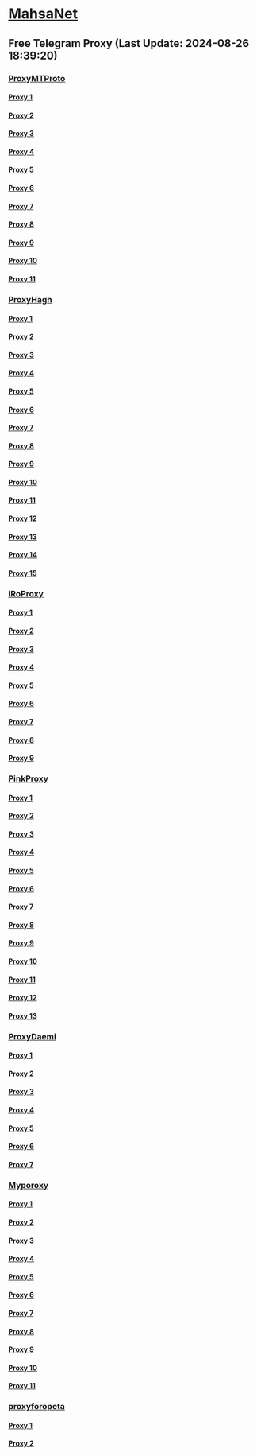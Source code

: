 
# [MahsaNet](https://t.me/mahsa_net)
## Free Telegram Proxy (Last Update: 2024-08-26 18:39:20)
### [ProxyMTProto](https://t.me/ProxyMTProto)
#### [Proxy 1](tg://proxy?server=varnatec.com.arzaaank-ade.ir.k-odakeaftab.ir.o-no.ir.4uvs.ir.avrinc-andle.ir.acebitu-men.c-om.frosh-gahamir.ir.appashop.com.chblaleh.ir.medikala.com.atlasshimi.com.drhamids-alimi.com.aradsft1.com.honarmodern.com.moradhaseli.com.kingmoozsbandarshoop.shop&port=443&secret=3dpBFlW2hP6Hq_WOwiNeKBY%3D)
#### [Proxy 2](tg://proxy?server=tarjomino.ir.chaapin.ir.fekr-eziba2.ir.azadiclub.ir.sadra-neyriz.ir.ketabland.ir.artgereh.com.pump-iran.com.hemmatcivil.com.tehraniwatch.com.hij-anebi.com.farabips.com.g--hadirstone-group.com.ahmc.ir.keshtnet.com.cookibox.ir.playstationsorenabandar.shop&port=443&secret=3dpBFlW2hP6Hq_WOwiNeKBY%3D)
#### [Proxy 3](tg://proxy?server=tebcard.ir.borhantanposhan.ir.mehraria-metal.com.balkonsahand.com.informan.ir.irsafam.ir.toptarin.com.atresabz.com.fixcool.ir.dorsaprofile.ir.movahhedan.ir.eco-iran.ir.karamadhesab-iranian.com.sajadizadeh.com.ayandetazan.com.playstationsorenabandar.shop&port=443&secret=3dpBFlW2hP6Hq_WOwiNeKBY%3D)
#### [Proxy 4](tg://proxy?server=140.233.187.66&port=888&secret=eeRighJJvXrFGRMCIMJdCQ)
#### [Proxy 5](tg://proxy?server=140.233.187.52&port=888&secret=eeRighJJvXrFGRMCIMJdCQ)
#### [Proxy 6](tg://proxy?server=140.233.187.64&port=888&secret=eeRighJJvXrFGRMCIMJdCQ)
#### [Proxy 7](tg://proxy?server=140.233.187.65&port=888&secret=eeRighJJvXrFGRMCIMJdCQ)
#### [Proxy 8](tg://proxy?server=140.233.187.63&port=12&secret=7mZge5CInMYHGdIXDLKFGWIrKi1f)
#### [Proxy 9](tg://proxy?server=140.233.187.49&port=12&secret=7mZge5CInMYHGdIXDLKFGWIrKi1f)
#### [Proxy 10](tg://proxy?server=140.233.187.50&port=12&secret=7mZge5CInMYHGdIXDLKFGWIrKi1f)
#### [Proxy 11](tg://proxy?server=cladlare.com.nukia.com.co.uk.do_yo.want_to.clash_with.this.www.microsoft.com.there_is_no.place_like.localhost.www.bing.com.count_with_me.cyou.net.digikala.com.www.enamad.ir.www.goole.c.toroeeertgswreqetdgsrwrpi-esoiiisolfnwfsksjvwu-urishklfduiwoehv.my&port=7443&secret=7gggggggggggggggggggggh0cmFuc2xhdGUuZ29v)
### [ProxyHagh](https://t.me/ProxyHagh)
#### [Proxy 1](tg://proxy?server=irancell.org.irancell.irancell_yo.want_to.clash_with.this.microsoft.com.there_is_no.place_nano.localhost.bing.com.count_with_me.cyou.com.now_sudo.rm_rf.ddns.net.we_are_here.again_to_fight.with_everyone.i_am.the_internet.spirancellirancell.dns-mciaa.info.&port=443&secret=ee1603010200010001fc030386e24c3add726161682e6972)
#### [Proxy 2](tg://proxy?server=95.217.248.202&port=443&secret=ee1603010200010001fc030386e24c3add726161682e6972)
#### [Proxy 3](tg://proxy?server=mci.ir.apt-centos.org.&port=888&secret=eeRighJJvXrFGRMCIMJdCQ)
#### [Proxy 4](tg://proxy?server=irancell.org.irancell.irancell_yo.want_to.clash_with.this.microsoft.com.there_is_no.place_nano.localhost.bing.com.count_with_me.cyou.com.now_sudo.rm_rf.ddns.net.we_are_here.again_to_fight.with_everyone.i_am.the_internet.spirancellirancell.dns-mciaa.info.&port=443&secret=ee1603010200010001fc030386e24c3add726161682e6972)
#### [Proxy 5](tg://proxy?server=95.217.248.202&port=443&secret=ee1603010200010001fc030386e24c3add726161682e6972)
#### [Proxy 6](tg://proxy?server=mci.ir.apt-centos.org.&port=888&secret=eeRighJJvXrFGRMCIMJdCQ)
#### [Proxy 7](tg://proxy?server=irancell.org.irancell.irancell_yo.want_to.clash_with.this.microsoft.com.there_is_no.place_nano.localhost.bing.com.count_with_me.cyou.com.now_sudo.rm_rf.ddns.net.we_are_here.again_to_fight.with_everyone.i_am.the_internet.spirancellirancell.dns-mciaa.info.&port=443&secret=ee1603010200010001fc030386e24c3add726161682e6972)
#### [Proxy 8](tg://proxy?server=95.217.248.202&port=443&secret=ee1603010200010001fc030386e24c3add726161682e6972)
#### [Proxy 9](tg://proxy?server=mci.ir.apt-centos.org.&port=888&secret=eeRighJJvXrFGRMCIMJdCQ)
#### [Proxy 10](tg://proxy?server=irancell.org.irancell.irancell_yo.want_to.clash_with.this.microsoft.com.there_is_no.place_nano.localhost.bing.com.count_with_me.cyou.com.now_sudo.rm_rf.ddns.net.we_are_here.again_to_fight.with_everyone.i_am.the_internet.spirancellirancell.dns-mciaa.info.&port=443&secret=ee1603010200010001fc030386e24c3add726161682e6972)
#### [Proxy 11](tg://proxy?server=95.217.248.202&port=443&secret=ee1603010200010001fc030386e24c3add726161682e6972)
#### [Proxy 12](tg://proxy?server=mci.ir.apt-centos.org.&port=888&secret=eeRighJJvXrFGRMCIMJdCQ)
#### [Proxy 13](tg://proxy?server=irancell.org.irancell.irancell_yo.want_to.clash_with.this.microsoft.com.there_is_no.place_nano.localhost.bing.com.count_with_me.cyou.com.now_sudo.rm_rf.ddns.net.we_are_here.again_to_fight.with_everyone.i_am.the_internet.spirancellirancell.dns-mciaa.info.&port=443&secret=ee1603010200010001fc030386e24c3add726161682e6972)
#### [Proxy 14](tg://proxy?server=95.217.248.202&port=443&secret=ee1603010200010001fc030386e24c3add726161682e6972)
#### [Proxy 15](tg://proxy?server=mci.ir.apt-centos.org.&port=888&secret=eeRighJJvXrFGRMCIMJdCQ)
### [iRoProxy](https://t.me/iRoProxy)
#### [Proxy 1](tg://proxy?server=82.153.35.70&port=15&secret=7gggggggggggggggggggggh0cmFuc2xhdGUuZ29v)
#### [Proxy 2](tg://proxy?server=82.153.35.64&port=15&secret=7gggggggggggggggggggggh0cmFuc2xhdGUuZ29v)
#### [Proxy 3](tg://proxy?server=82.153.35.66&port=14&secret=7gggggggggggggggggggggh0cmFuc2xhdGUuZ29v)
#### [Proxy 4](tg://proxy?server=82.153.35.68&port=14&secret=7gggggggggggggggggggggh0cmFuc2xhdGUuZ29v)
#### [Proxy 5](tg://proxy?server=82.153.35.92&port=17&secret=eeRighJJvXrFGRMCIMJdCQ)
#### [Proxy 6](tg://proxy?server=82.153.35.93&port=17&secret=eeRighJJvXrFGRMCIMJdCQ)
#### [Proxy 7](tg://proxy?server=82.153.35.91&port=343&secret=eeRighJJvXrFGRMCIMJdCQ)
#### [Proxy 8](tg://proxy?server=82.153.35.42&port=21&secret=FgMBAgABAAH8AwOG4kw63Q%3D%3D)
#### [Proxy 9](tg://proxy?server=82.153.35.90&port=21&secret=FgMBAgABAAH8AwOG4kw63Q%3D%3D)
### [PinkProxy](https://t.me/PinkProxy)
#### [Proxy 1](tg://proxy?server=116.202.31.146&port=4045&secret=7gggggggggggggggggggggh0cmFuc2xhdGUuZ29v)
#### [Proxy 2](tg://proxy?server=www.strong-beer.info.&port=4045&secret=7gggggggggggggggggggggh0cmFuc2xhdGUuZ29v)
#### [Proxy 3](tg://proxy?server=www.strong-beer.info.&port=4045&secret=7gggggggggggggggggggggh0cmFuc2xhdGUuZ29v)
#### [Proxy 4](tg://proxy?server=www.codebaman.co.uk.&port=4045&secret=7gggggggggggggggggggggh0cmFuc2xhdGUuZ29v)
#### [Proxy 5](tg://proxy?server=www.baratoehaji.co.uk.&port=4045&secret=FgMBAgABAAH8AwOG4kw63Q==)
#### [Proxy 6](tg://proxy?server=www.arevallake.co.uk.&port=4045&secret=FgMBAgABAAH8AwOG4kw63Q==)
#### [Proxy 7](tg://proxy?server=www.abroarvan.co.uk.&port=4045&secret=7gggggggggggggggggggggh0cmFuc2xhdGUuZ29v)
#### [Proxy 8](tg://proxy?server=www.arevallake.co.uk.&port=4045&secret=FgMBAgABAAH8AwOG4kw63Q==)
#### [Proxy 9](tg://proxy?server=www.abroarvan.co.uk.&port=4045&secret=7gggggggggggggggggggggh0cmFuc2xhdGUuZ29v)
#### [Proxy 10](tg://proxy?server=188.34.189.54&port=4045&secret=7gggggggggggggggggggggh0cmFuc2xhdGUuZ29v)
#### [Proxy 11](tg://proxy?server=178.130.42.82&port=4045&secret=7gggggggggggggggggggggh0cmFuc2xhdGUuZ29v)
#### [Proxy 12](tg://proxy?server=5.35.69.110&port=4045&secret=7gggggggggggggggggggggh0cmFuc2xhdGUuZ29v)
#### [Proxy 13](tg://proxy?server=89.110.109.223&port=4045&secret=7gggggggggggggggggggggh0cmFuc2xhdGUuZ29v)
### [ProxyDaemi](https://t.me/ProxyDaemi)
#### [Proxy 1](tg://proxy?server=185.244.180.228&port=3598&secret=7gAAAAAAAAAAAAAAAAAAAABjb2RleC5pcg)
#### [Proxy 2](tg://proxy?server=clustercloud-llc.ir&port=7443&secret=FgMBAgABAAH8AwOG4kw63Q)
#### [Proxy 3](tg://proxy?server=185.244.180.55&port=3598&secret=7gggggggggggggggggggggh0cmFuc2xhdGUuZ29v)
#### [Proxy 4](tg://proxy?server=91.142.79.160&port=3598&secret=7gggggggggggggggggggggh0cmFuc2xhdGUuZ29v)
#### [Proxy 5](tg://proxy?server=loveu_honey.tebarad.ir.&port=8087&secret=FgMBAgABAAH8AwOG4kw63Q%3D%3D)
#### [Proxy 6](tg://proxy?server=185.244.183.28&port=3895&secret=7gggggggggggggggggggggh0cmFuc2xhdGUuZ29v)
#### [Proxy 7](tg://proxy?server=www.talismanliner.info&port=443&secret=1603010200010001fc030386e24c3add)
### [Myporoxy](https://t.me/Myporoxy)
#### [Proxy 1](tg://proxy?server=cloudflare.com.nokia.com.co.uk.do_yo.want_to.clash_with.this.www.microsoft.com.there_is_no.place_like.localhost.www.bing.com.count_with_me.cyou.net.digikala.com.www.enamad.ir.www.google.com.again_to_fight.everyone.i_am.the_internet.works-shops.info.&port=7557&secret=7gggggggggggggggggggggh0cmFuc2xhdGUuZ29v)
#### [Proxy 2](tg://proxy?server=cloudflare.com.nokia.com.co.uk.do_yo.want_to.clash_with.this.www.microsoft.com.there_is_no.place_like.localhost.www.bing.com.count_with_me.cyou.net.digikala.com.www.enamad.ir.www.google.com.again_to_fight.everyone.i_am.the_internet.torbo-fact.info.&port=3993&secret=7gggggggggggggggggggggh0cmFuc2xhdGUuZ29v)
#### [Proxy 3](tg://proxy?server=cloudflare.com.nokia.com.co.uk.do_yo.want_to.clash_with.this.www.microsoft.com.there_is_no.place_like.localhost.www.bing.com.count_with_me.cyou.net.digikala.com.www.enamad.ir.www.google.com.again_to_fight.everyone.i_am.the_internet.works-shops.info.&port=7557&secret=7gggggggggggggggggggggh0cmFuc2xhdGUuZ29v)
#### [Proxy 4](tg://proxy?server=cloudflare.com.nokia.com.co.uk.do_yo.want_to.clash_with.this.www.microsoft.com.there_is_no.place_like.localhost.www.bing.com.count_with_me.cyou.net.digikala.com.www.enamad.ir.www.google.com.again_to_fight.everyone.i_am.the_internet.works-shops.info.&port=7557&secret=7gggggggggggggggggggggh0cmFuc2xhdGUuZ29v)
#### [Proxy 5](tg://proxy?server=cloudflare.com.nokia.com.co.uk.do_yo.want_to.clash_with.this.www.microsoft.com.there_is_no.place_like.localhost.www.bing.com.count_with_me.cyou.net.digikala.com.www.enamad.ir.www.google.com.again_to_fight.everyone.i_am.the_internet.works-shops.info.&port=7557&secret=7gggggggggggggggggggggh0cmFuc2xhdGUuZ29v)
#### [Proxy 6](tg://proxy?server=cloudflare.com.nokia.com.co.uk.do_yo.want_to.clash_with.this.www.microsoft.com.there_is_no.place_like.localhost.www.bing.com.count_with_me.cyou.net.digikala.com.www.enamad.ir.www.google.com.again_to_fight.everyone.i_am.the_internet.axforde-monikh.info.&port=6080&secret=7gggggggggggggggggggggh0cmFuc2xhdGUuZ29v)
#### [Proxy 7](tg://proxy?server=cloudflare.com.nokia.com.co.uk.do_yo.want_to.clash_with.this.www.microsoft.com.there_is_no.place_like.localhost.www.bing.com.count_with_me.cyou.net.digikala.com.www.enamad.ir.www.google.com.again_to_fight.everyone.i_am.the_internet.works-shops.info.&port=7557&secret=7gggggggggggggggggggggh0cmFuc2xhdGUuZ29v)
#### [Proxy 8](tg://proxy?server=cloudflare.com.nokia.com.co.uk.do_yo.want_to.clash_with.this.www.microsoft.com.there_is_no.place_like.localhost.www.bing.com.count_with_me.cyou.net.digikala.com.www.enamad.ir.www.google.com.again_to_fight.everyone.i_am.the_internet.torbo-fact.info.&port=3993&secret=7gggggggggggggggggggggh0cmFuc2xhdGUuZ29v)
#### [Proxy 9](tg://proxy?server=cloudflare.com.nokia.com.co.uk.do_yo.want_to.clash_with.this.www.microsoft.com.there_is_no.place_like.localhost.www.bing.com.count_with_me.cyou.net.digikala.com.www.enamad.ir.www.google.com.again_to_fight.everyone.i_am.the_internet.works-shops.info.&port=7557&secret=7gggggggggggggggggggggh0cmFuc2xhdGUuZ29v)
#### [Proxy 10](tg://proxy?server=cloudflare.com.nokia.com.co.uk.do_yo.want_to.clash_with.this.www.microsoft.com.there_is_no.place_like.localhost.www.bing.com.count_with_me.cyou.net.digikala.com.www.enamad.ir.www.google.com.again_to_fight.everyone.i_am.the_internet.axforde-monikh.info.&port=6080&secret=7gggggggggggggggggggggh0cmFuc2xhdGUuZ29v)
#### [Proxy 11](tg://proxy?server=cloudflare.com.nokia.com.co.uk.do_yo.want_to.clash_with.this.www.microsoft.com.there_is_no.place_like.localhost.www.bing.com.count_with_me.cyou.net.digikala.com.www.enamad.ir.www.google.com.again_to_fight.everyone.i_am.the_internet.works-shops.info.&port=7557&secret=7gggggggggggggggggggggh0cmFuc2xhdGUuZ29v)
### [proxyforopeta](https://t.me/proxyforopeta)
#### [Proxy 1](tg://proxy?server=91.142.79.92&port=3895&secret=7gggggggggggggggggggggh0cmFuc2xhdGUuZ29v)
#### [Proxy 2](tg://proxy?server=185.173.38.185&port=3598&secret=7gggggggggggggggggggggh0cmFuc2xhdGUuZ29v)

    